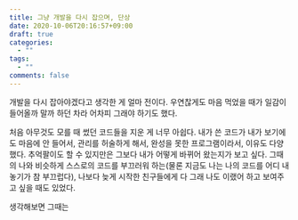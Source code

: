 ```yaml
---
title: 그냥 개발을 다시 잡으며, 단상
date: 2020-10-06T20:16:57+09:00
draft: true
categories:
  - ""
tags:
  - ""
comments: false
---
```


개발을 다시 잡아야겠다고 생각한 게 얼마 전이다. 우연찮게도 마음 먹었을 때가 일감이 들어올까 말까 하던 차라 어차피 그래야 하기도 했다.

처음 아무것도 모를 때 썼던 코드들을 지운 게 너무 아쉽다. 내가 쓴 코드가 내가 보기에도 마음에 안 들어서, 관리를 허술하게 해서, 완성을 못한 프로그램이라서, 이유도 다양했다. 추억팔이도 할 수 있지만은 그보다 내가 어떻게 바뀌어 왔는지가 보고 싶다. 그때의 나와 비슷하게 스스로의 코드를 부끄러워 하는(물론 지금도 나는 나의 코드를 어디 내놓기가 참 부끄럽다), 나보다 늦게 시작한 친구들에게 다 그래 나도 이랬어 하고 보여주고 싶을 때도 있었다.

생각해보면 그때는 

